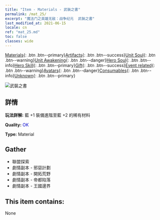 ```yaml
---
title: "Item - Materials - 武裝之書"
permalink: /mat_25/
excerpt: "魔法门之英雄无敌：战争纪元  武裝之書"
last_modified_at: 2021-06-15
locale: cn
ref: "mat_25.md"
toc: false
classes: wide
---
```

 [Materials](/ItemsCN/){: .btn .btn--primary}[Artifacts](/ItemsCN/Artifacts/){: .btn .btn--success}[Unit Soul](/ItemsCN/UnitSoul/){: .btn .btn--warning}[Unit Awakening](/ItemsCN/UnitAwakening/){: .btn .btn--danger}[Hero Soul](/ItemsCN/HeroSoul/){: .btn .btn--info}[Hero Skill](/ItemsCN/HeroSkill/){: .btn .btn--primary}[Gift](/ItemsCN/Gift/){: .btn .btn--success}[Event related](/ItemsCN/Events/){: .btn .btn--warning}[Avatars](/ItemsCN/Avatars/){: .btn .btn--danger}[Consumables](/ItemsCN/Consumables/){: .btn .btn--info}[Unknown](/ItemsCN/Unknown/){: .btn .btn--primary}

 ![武裝之書](/images/t/i_cailiao_hexin1.png)

## 詳情
 **玩法詳解:** 藍 +1 裝備進階至藍 +2 的稀有材料

 **Quality:** <span style="color: #0000CD">OK</span>

 **Type:** Material

## Gather

*    聯盟探索 
*    劇情副本 - 邪惡計劃 
*    劇情副本 - 開拓荒野 
*    劇情副本 - 帝都陷落 
*    劇情副本 - 王國邊界 

## This item contains:

  None

